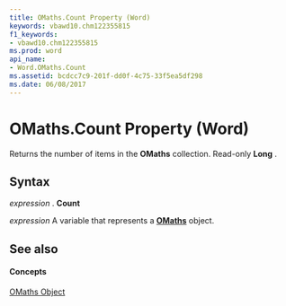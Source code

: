 ```yaml
---
title: OMaths.Count Property (Word)
keywords: vbawd10.chm122355815
f1_keywords:
- vbawd10.chm122355815
ms.prod: word
api_name:
- Word.OMaths.Count
ms.assetid: bcdcc7c9-201f-dd0f-4c75-33f5ea5df298
ms.date: 06/08/2017
---
```



# OMaths.Count Property (Word)

Returns the number of items in the  **OMaths** collection. Read-only **Long** .


## Syntax

 _expression_ . **Count**

 _expression_ A variable that represents a **[OMaths](Word.OMaths.md)** object.


## See also


#### Concepts


[OMaths Object](Word.OMaths.md)

